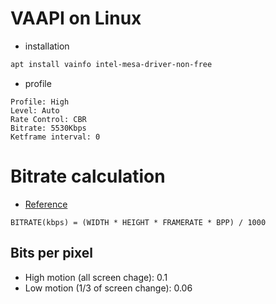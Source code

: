 # VAAPI on Linux
- installation

```bash
apt install vainfo intel-mesa-driver-non-free
```

- profile

```
Profile: High
Level: Auto
Rate Control: CBR
Bitrate: 5530Kbps
Ketframe interval: 0
```

# Bitrate calculation

- [Reference](https://www.reddit.com/r/Twitch/comments/2dz7ru/bitrates_resolutions_and_quality/)

```
BITRATE(kbps) = (WIDTH * HEIGHT * FRAMERATE * BPP) / 1000
```

## Bits per pixel
- High motion (all screen chage): 0.1
- Low motion (1/3 of screen change): 0.06
```
